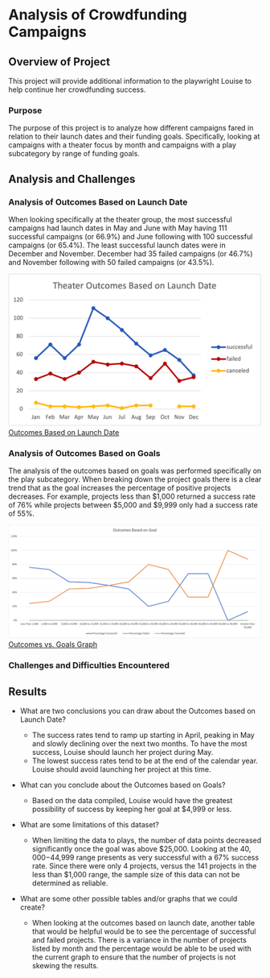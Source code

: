 # Analysis of Crowdfunding Campaigns

## Overview of Project
This project will provide additional information to the playwright Louise to help continue her crowdfunding success.
### Purpose
The purpose of this project is to analyze how different campaigns fared in relation to their launch dates and their funding goals.  Specifically, looking at campaigns with a theater focus by month and campaigns with a play subcategory by range of funding goals.
## Analysis and Challenges
### Analysis of Outcomes Based on Launch Date
When looking specifically at the theater group, the most successful campaigns had launch dates in May and June with May having 111 successful campaigns (or 66.9%) and June following with 100 successful campaigns (or 65.4%).  The least successful launch dates were in December and November.  December had 35 failed campaigns (or 46.7%) and November following with 50 failed campaigns (or 43.5%).

![Outcomes Based on Launch Date](/Resources/Theater_Outcomes_vs_Launch.png)
[Outcomes Based on Launch Date](/Resources/Theater_Outcomes_vs_Launch.png)

### Analysis of Outcomes Based on Goals
The analysis of the outcomes based on goals was performed specifically on the play subcategory.  When breaking down the project goals there is a clear trend that as the goal increases the percentage of positive projects decreases.  For example, projects less than $1,000 returned a success rate of 76% while projects between $5,000 and $9,999 only had a success rate of 55%.


![Outcomes vs. Goals Graph](/Resources/Outcomes_vs_Goals.png)
[Outcomes vs. Goals Graph](/Resources/Outcomes_vs_Goals.png)

### Challenges and Difficulties Encountered

## Results
- What are two conclusions you can draw about the Outcomes based on Launch Date?
  - The success rates tend to ramp up starting in April, peaking in May and slowly declining over the next two months.  To have the most success, Louise should launch her project during May.
  - The lowest success rates tend to be at the end of the calendar year.  Louise should avoid launching her project at this time.  

- What can you conclude about the Outcomes based on Goals?
  - Based on the data compiled, Louise would have the greatest possibility of success by keeping her goal at $4,999 or less.

- What are some limitations of this dataset?
  - When limiting the data to plays, the number of data points decreased significantly once the goal was above $25,000.  Looking at the $40,000-$44,999 range presents as very successful with a 67% success rate.  Since there were only 4 projects, versus the 141 projects in the less than $1,000 range, the sample size of this data can not be determined as reliable.

- What are some other possible tables and/or graphs that we could create?
  - When looking at the outcomes based on launch date, another table that would be helpful would be to see the percentage of successful and failed projects.  There is a variance in the number of projects listed by month and the percentage would be able to be used with the current graph to ensure that the number of projects is not skewing the results.

